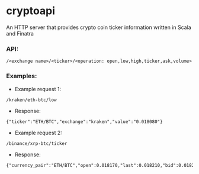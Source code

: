 # cryptoapi
An HTTP server that provides crypto coin ticker information written in Scala and Finatra

### API:
```
/<exchange name>/<ticker>/<operation: open,low,high,ticker,ask,volume>
```

### Examples:
- Example request 1:
```
/kraken/eth-btc/low
```
- Response:
```
{"ticker":"ETH/BTC","exchange":"kraken","value":"0.018080"}
```
- Example request 2:
```
/binance/xrp-btc/ticker
```
- Response:
```
{"currency_pair":"ETH/BTC","open":0.018170,"last":0.018210,"bid":0.018220,"ask":0.018230,"high":0.018440,"low":0.018080,"vwap":0.017717,"volume":5042.37174799,"quote_volume":91.82158953089790}
```



